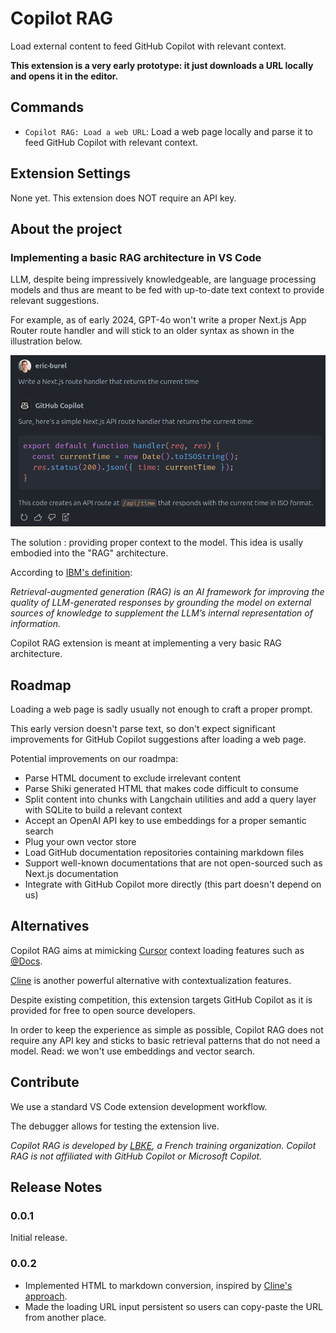 # Copilot RAG

Load external content to feed GitHub Copilot with relevant context.

**This extension is a very early prototype: it just downloads a URL locally and opens it in the editor.**

## Commands

- `Copilot RAG: Load a web URL`: Load a web page locally and parse it to feed GitHub Copilot with relevant context.

## Extension Settings

None yet. This extension does NOT require an API key.

## About the project

### Implementing a basic RAG architecture in VS Code

LLM, despite being impressively knowledgeable, are language processing models and thus are meant to be fed with up-to-date text context to provide relevant suggestions.

For example, as of early 2024, GPT-4o won't write a proper Next.js App Router route handler and will stick to an older syntax as shown in the illustration below.

![Incorrect LLM response](https://github.com/lbke/copilot-rag/blob/main/img/badresponse.png?raw=true)

The solution : providing proper context to the model. This idea is usally embodied into the "RAG" architecture.

According to [IBM's definition](https://research.ibm.com/blog/retrieval-augmented-generation-RAG):

*Retrieval-augmented generation (RAG) is an AI framework for improving the quality of LLM-generated responses by grounding the model on external sources of knowledge to supplement the LLM’s internal representation of information.*

Copilot RAG extension is meant at implementing a very basic RAG architecture.

## Roadmap 

Loading a web page is sadly usually not enough to craft a proper prompt. 

This early version doesn't parse text, so don't expect significant improvements for GitHub Copilot suggestions after loading a web page.

Potential improvements on our roadmpa:

- Parse HTML document to exclude irrelevant content
- Parse Shiki generated HTML that makes code difficult to consume
- Split content into chunks with Langchain utilities and add a query layer with SQLite to build a relevant context
- Accept an OpenAI API key to use embeddings for a proper semantic search
- Plug your own vector store
- Load GitHub documentation repositories containing markdown files
- Support well-known documentations that are not open-sourced such as Next.js documentation
- Integrate with GitHub Copilot more directly (this part doesn't depend on us)

##  Alternatives

Copilot RAG aims at mimicking [Cursor]() context loading features such as [@Docs](https://docs.cursor.com/context/@-symbols/@-docs).

[Cline](https://github.com/cline/cline) is another powerful alternative with contextualization features.

Despite existing competition, this extension targets GitHub Copilot as it is provided for free to open source developers.

In order to keep the experience as simple as possible, Copilot RAG does not require any API key and sticks to basic retrieval patterns that do not need a model. Read: we won't use embeddings and vector search.

## Contribute

We use a standard VS Code extension development workflow. 

The debugger allows for testing the extension live.

*Copilot RAG is developed by [LBKE](https://www.lbke.fr/), a French training organization.*
*Copilot RAG is not affiliated with GitHub Copilot or Microsoft Copilot.*

## Release Notes

### 0.0.1

Initial release.

### 0.0.2

- Implemented HTML to markdown conversion, inspired by [Cline's approach](https://github.com/cline/cline).
- Made the loading URL input persistent so users can copy-paste the URL from another place.